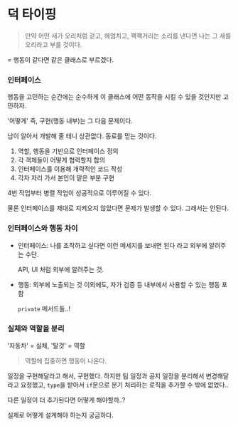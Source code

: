 # 덕 타이핑

> 만약 어떤 새가 오리처럼 걷고, 헤엄치고, 꽥꽥거리는 소리를 낸다면 나는 그 새를 오리라고 부를 것이다.

= 행동이 같다면 같은 클래스로 부르겠다.

### 인터페이스

행동을 고민하는 순간에는 순수하게 이 클래스에 어떤 동작을 시킬 수 있을 것인지만 고민하자.

'어떻게' 즉, 구현(행동 내부)는 그 다음 문제이다.

남이 알아서 개발해 줄 테니 상관없다. 동료를 믿는 것이다.

1. 역할, 행동을 기반으로 인터페이스 정의
2. 각 객체들이 어떻게 협력할지 합의
3. 인터페이스를 이용해 개략적인 코드 작성
4. 각자 자리 가서 본인이 맡은 부분 구현

4번 작업부터 병렬 작업이 성공적으로 이루어질 수 있다.

물론 인터페이스를 제대로 지켜오지 않았다면 문제가 발생할 수 있다. 그래서는 안된다.

### 인터페이스와 행동 차이

- 인터페이스: 나를 조작하고 싶다면 이런 메세지를 보내면 된다 라고 외부에 알려주는 수단.

  API, UI 처럼 외부에 알려주는 것.
- 행동: 외부에 노출되는 것 이외에도, 자가 검증 등 내부에서 사용할 수 있는 행동 포함

  `private` 메서드들..!

### 실체와 역할을 분리

'자동차' = 실체, '탈것' = 역할

> 역할에 집중하면 행동이 나온다.

일정을 구현해달라고 해서, 구현했다. 하지만 팀 일정과 공지 일정을 분리해서 변경해달라고 요청했고, `type`을 받아서 `if`문으로 분기 처리하는 로직을 추가할 수 밖에 없었다..

다른 일정이 더 추가된다면 어떻게 해야할까..?

실제로 어떻게 설계해야 하는지 궁금하다.
